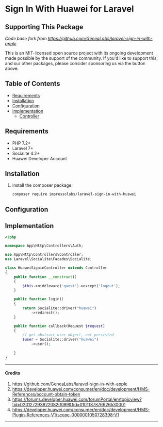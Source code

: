 
# Sign In With Huawei for Laravel


## Supporting This Package
*Code base fork from https://github.com/GeneaLabs/laravel-sign-in-with-apple*

This is an MIT-licensed open source project with its ongoing development made possible by the support of the community. If you'd like to support this, and our other packages, please consider sponsoring us via the button above.

## Table of Contents
- [Requirements](#Requirements)
- [Installation](#Installation)
- [Configuration](#Configuration)
- [Implementation](#Implementation)
  - [Controller](#Controller)

<a name="Requirements"></a>
## Requirements

- PHP 7.2+
- Laravel 7+
- Socialite 4.2+
- Huawei Developer Account

<a name="Installation"></a>
## Installation

1. Install the composer package:
    ```sh
    composer require impressolabs/laravel-sign-in-with-huawei
    ```

<a name="Configuration"></a>
## Configuration

<a name="Implementation"></a>
## Implementation

```php
<?php

namespace App\Http\Controllers\Auth;

use App\Http\Controllers\Controller;
use Laravel\Socialite\Facades\Socialite;

class HuaweiSigninController extends Controller
{
    public function __construct()
    {
        $this->middleware('guest')->except('logout');
    }

    public function login()
    {
        return Socialite::driver("huawei")
            ->redirect();
    }

    public function callback(Request $request)
    {
        // get abstract user object, not persisted
        $user = Socialite::driver("huawei")
            ->user();
        
    }
}
```

----------

#### Credits
1. https://github.com/GeneaLabs/laravel-sign-in-with-apple
2. https://developer.huawei.com/consumer/en/doc/development/HMS-References/account-obtain-token
3. https://forums.developer.huawei.com/forumPortal/en/topicview?tid=0201272938220820099&fid=0101187876626530001
4. https://developer.huawei.com/consumer/en/doc/development/HMS-Plugin-References-V1/scope-0000001050728398-V1

----------



